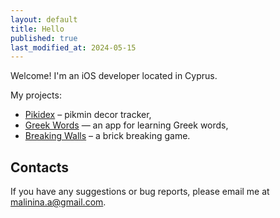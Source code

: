 ```yaml
---
layout: default
title: Hello
published: true
last_modified_at: 2024-05-15
---
```


Welcome! I'm an iOS developer located in Cyprus. 

My projects:
- [Pikidex](/pikidex/) – pikmin decor tracker,
- [Greek Words](/greek-words-app/) — an app for learning Greek words,
- [Breaking Walls](/breaking-walls/) – a brick breaking game.

## Contacts

If you have any suggestions or bug reports, please email me at malinina.a@gmail.com.

